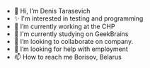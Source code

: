 * 👋 Hi, I’m Denis Tarasevich
* ✨ I'm interested in testing and programming 
* 🔭 I’m currently working at the CHP
* 🌱 I'm currently studying on GeekBrains
* 👯 I’m looking to collaborate on company.
* 🤔 I’m looking for help with employment
* 📫 How to reach me Borisov, Belarus

  
